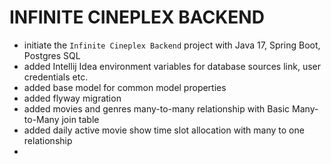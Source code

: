 # INFINITE CINEPLEX BACKEND

- initiate the `Infinite Cineplex Backend` project with Java 17, Spring Boot, Postgres SQL
- added Intellij Idea environment variables for database sources link, user credentials etc.
- added base model for common model properties
- added flyway migration
- added movies and genres many-to-many relationship with Basic Many-to-Many join table
- added daily active movie show time slot allocation with many to one relationship
- 